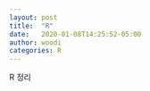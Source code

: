 ```yaml
---
layout: post
title:  "R"
date:   2020-01-08T14:25:52-05:00
author: woodi
categories: R
---
```


R 정리